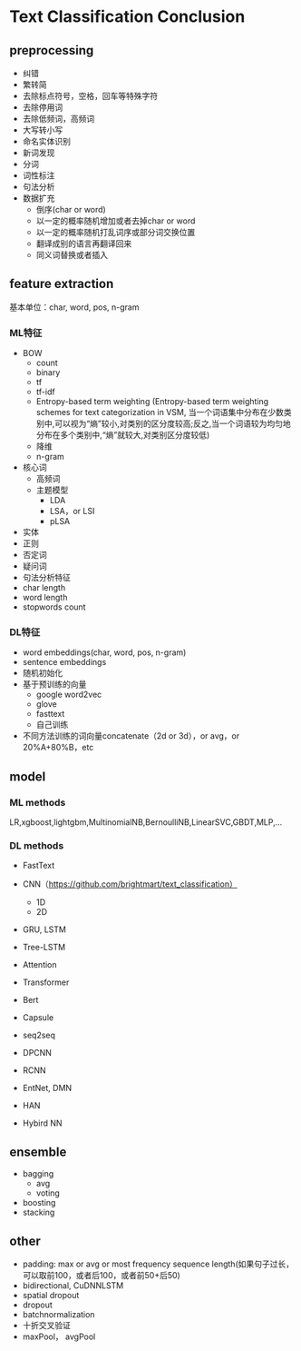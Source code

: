 # Text Classification Conclusion
## preprocessing
- 纠错
- 繁转简
- 去除标点符号，空格，回车等特殊字符
- 去除停用词
- 去除低频词，高频词
- 大写转小写
- 命名实体识别
- 新词发现
- 分词
- 词性标注
- 句法分析
- 数据扩充
    - 倒序(char or word)
    - 以一定的概率随机增加或者去掉char or word
    - 以一定的概率随机打乱词序或部分词交换位置
    - 翻译成别的语言再翻译回来
    - 同义词替换或者插入
## feature extraction
基本单位：char, word, pos, n-gram
### ML特征
- BOW
    - count
    - binary
    - tf
    - tf-idf
    - Entropy-based term weighting
      (Entropy-based term weighting schemes for text categorization in VSM, 当一个词语集中分布在少数类别中,可以视为“熵”较小,对类别的区分度较高;反之,当一个词语较为均匀地分布在多个类别中,“熵”就较大,对类别区分度较低)
    - 降维
    - n-gram
- 核心词
    - 高频词
    - 主题模型
        - LDA
        - LSA，or LSI
        - pLSA
- 实体
- 正则
- 否定词
- 疑问词
- 句法分析特征
- char length
- word length
- stopwords count
### DL特征
- word embeddings(char, word, pos, n-gram)
- sentence embeddings
- 随机初始化
- 基于预训练的向量
    - google word2vec
    - glove
    - fasttext
    - 自己训练
- 不同方法训练的词向量concatenate（2d or 3d），or avg，or 20%A+80%B，etc
## model
### ML methods
LR,xgboost,lightgbm,MultinomialNB,BernoulliNB,LinearSVC,GBDT,MLP,...
### DL methods
- FastText
- CNN（https://github.com/brightmart/text_classification）
    - 1D
    - 2D
- GRU, LSTM
- Tree-LSTM
- Attention
- Transformer
- Bert
- Capsule
- seq2seq

- DPCNN
- RCNN
- EntNet, DMN
- HAN
- Hybird NN
## ensemble
- bagging
    - avg
    - voting
- boosting
- stacking
## other
- padding: max or avg or most frequency sequence length(如果句子过长，可以取前100，或者后100，或者前50+后50)
- bidirectional, CuDNNLSTM
- spatial dropout
- dropout
- batchnormalization
- 十折交叉验证
- maxPool， avgPool
